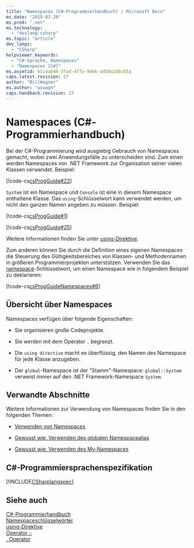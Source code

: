 ```yaml
---
title: "Namespaces (C#-Programmierhandbuch) | Microsoft Docs"
ms.date: "2015-07-20"
ms.prod: ".net"
ms.technology: 
  - "devlang-csharp"
ms.topic: "article"
dev_langs: 
  - "CSharp"
helpviewer_keywords: 
  - "C#-Sprache, Namespaces"
  - "Namespaces [C#]"
ms.assetid: b1c4ab46-3fad-4ffa-9deb-dd50a2d8c65a
caps.latest.revision: 27
author: "BillWagner"
ms.author: "wiwagn"
caps.handback.revision: 27
---
```

# Namespaces (C#-Programmierhandbuch)
Bei der C\#\-Programmierung wird ausgiebig Gebrauch von Namespaces gemacht, wobei zwei Anwendungsfälle zu unterscheiden sind.  Zum einen werden Namespaces von .NET Framework zur Organisation seiner vielen Klassen verwendet. Beispiel:  
  
 [!code-cs[csProgGuide#22](../../../csharp/programming-guide/inside-a-program/codesnippet/csharp/csProgGuide/progGuide.cs#22)]  
  
 `System` ist ein Namespace und `Console` ist eine in diesem Namespace enthaltene Klasse.  Das `using`\-Schlüsselwort kann verwendet werden, um nicht den ganzen Namen angeben zu müssen. Beispiel:  
  
 [!code-cs[csProgGuide#1](../../../csharp/programming-guide/inside-a-program/codesnippet/csharp/csProgGuide/using.cs#1)]  
  
 [!code-cs[csProgGuide#25](../../../csharp/programming-guide/inside-a-program/codesnippet/csharp/csProgGuide/progGuide.cs#25)]  
  
 Weitere Informationen finden Sie unter [using\-Direktive](../../../csharp/language-reference/keywords/using-directive.md).  
  
 Zum anderen können Sie durch die Definition eines eigenen Namespaces die Steuerung des Gültigkeitsbereiches von Klassen\- und Methodennamen in größeren Programmierprojekten unterstützen.  Verwenden Sie das [namespace](../../../csharp/language-reference/keywords/namespace.md)\-Schlüsselwort, um einen Namespace wie in folgendem Beispiel zu deklarieren:  
  
 [!code-cs[csProgGuideNamespaces#6](../../../csharp/programming-guide/namespaces/codesnippet/csharp/Namespaces/Namespaces.cs#6)]  
  
## Übersicht über Namespaces  
 Namespaces verfügen über folgende Eigenschaften:  
  
-   Sie organisieren große Codeprojekte.  
  
-   Sie werden mit dem Operator `.` begrenzt.  
  
-   Die `using directive` macht es überflüssig, den Namen des Namespace für jede Klasse anzugeben.  
  
-   Der `global`\-Namespace ist der "Stamm"\-Namespace: `global::System` verweist immer auf den .NET Framework\-Namespace `System`.  
  
## Verwandte Abschnitte  
 Weitere Informationen zur Verwendung von Namespaces finden Sie in den folgenden Themen:  
  
-   [Verwenden von Namespaces](../../../csharp/programming-guide/namespaces/using-namespaces.md)  
  
-   [Gewusst wie: Verwenden des globalen Namespacealias](../../../csharp/programming-guide/namespaces/how-to-use-the-global-namespace-alias.md)  
  
-   [Gewusst wie: Verwenden des My\-Namespaces](../../../csharp/programming-guide/namespaces/how-to-use-the-my-namespace.md)  
  
## C\#\-Programmiersprachenspezifikation  
 [!INCLUDE[CSharplangspec](../../../csharp/language-reference/keywords/includes/csharplangspec-md.md)]  
  
## Siehe auch  
 [C\#\-Programmierhandbuch](../../../csharp/programming-guide/index.md)   
 [Namespaceschlüsselwörter](../../../csharp/language-reference/keywords/namespace-keywords.md)   
 [using\-Direktive](../../../csharp/language-reference/keywords/using-directive.md)   
 [Operator ::](../../../csharp/language-reference/operators/namespace-alias-qualifer.md)   
 [. Operator](../../../csharp/language-reference/operators/member-access-operator.md)